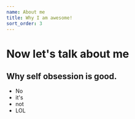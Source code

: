 ```yaml
---
name: About me
title: Why I am awesome!
sort_order: 3
---
```


# Now let's talk about me

## Why self obsession is good.

- No
- it's
- not
- LOL
